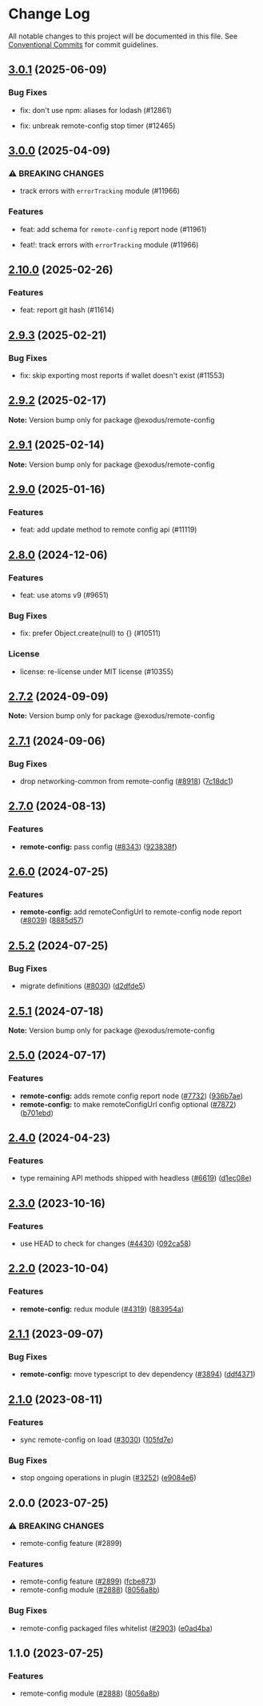 # Change Log

All notable changes to this project will be documented in this file.
See [Conventional Commits](https://conventionalcommits.org) for commit guidelines.

## [3.0.1](https://github.com/ExodusMovement/exodus-hydra/compare/@exodus/remote-config@3.0.0...@exodus/remote-config@3.0.1) (2025-06-09)

### Bug Fixes

- fix: don't use npm: aliases for lodash (#12861)

- fix: unbreak remote-config stop timer (#12465)

## [3.0.0](https://github.com/ExodusMovement/exodus-hydra/compare/@exodus/remote-config@2.10.0...@exodus/remote-config@3.0.0) (2025-04-09)

### ⚠ BREAKING CHANGES

- track errors with `errorTracking` module (#11966)

### Features

- feat: add schema for `remote-config` report node (#11961)

- feat!: track errors with `errorTracking` module (#11966)

## [2.10.0](https://github.com/ExodusMovement/exodus-hydra/compare/@exodus/remote-config@2.9.3...@exodus/remote-config@2.10.0) (2025-02-26)

### Features

- feat: report git hash (#11614)

## [2.9.3](https://github.com/ExodusMovement/exodus-hydra/compare/@exodus/remote-config@2.9.2...@exodus/remote-config@2.9.3) (2025-02-21)

### Bug Fixes

- fix: skip exporting most reports if wallet doesn't exist (#11553)

## [2.9.2](https://github.com/ExodusMovement/exodus-hydra/compare/@exodus/remote-config@2.9.1...@exodus/remote-config@2.9.2) (2025-02-17)

**Note:** Version bump only for package @exodus/remote-config

## [2.9.1](https://github.com/ExodusMovement/exodus-hydra/compare/@exodus/remote-config@2.9.0...@exodus/remote-config@2.9.1) (2025-02-14)

**Note:** Version bump only for package @exodus/remote-config

## [2.9.0](https://github.com/ExodusMovement/exodus-hydra/compare/@exodus/remote-config@2.8.0...@exodus/remote-config@2.9.0) (2025-01-16)

### Features

- feat: add update method to remote config api (#11119)

## [2.8.0](https://github.com/ExodusMovement/exodus-hydra/compare/@exodus/remote-config@2.7.2...@exodus/remote-config@2.8.0) (2024-12-06)

### Features

- feat: use atoms v9 (#9651)

### Bug Fixes

- fix: prefer Object.create(null) to {} (#10511)

### License

- license: re-license under MIT license (#10355)

## [2.7.2](https://github.com/ExodusMovement/exodus-hydra/compare/@exodus/remote-config@2.7.1...@exodus/remote-config@2.7.2) (2024-09-09)

**Note:** Version bump only for package @exodus/remote-config

## [2.7.1](https://github.com/ExodusMovement/exodus-hydra/compare/@exodus/remote-config@2.7.0...@exodus/remote-config@2.7.1) (2024-09-06)

### Bug Fixes

- drop networking-common from remote-config ([#8918](https://github.com/ExodusMovement/exodus-hydra/issues/8918)) ([7c18dc1](https://github.com/ExodusMovement/exodus-hydra/commit/7c18dc1112861470f9d2789fc61fdf1c9087908f))

## [2.7.0](https://github.com/ExodusMovement/exodus-hydra/compare/@exodus/remote-config@2.6.0...@exodus/remote-config@2.7.0) (2024-08-13)

### Features

- **remote-config:** pass config ([#8343](https://github.com/ExodusMovement/exodus-hydra/issues/8343)) ([923838f](https://github.com/ExodusMovement/exodus-hydra/commit/923838f547b8d4b92fa2103067e75bb056f9e80f))

## [2.6.0](https://github.com/ExodusMovement/exodus-hydra/compare/@exodus/remote-config@2.5.2...@exodus/remote-config@2.6.0) (2024-07-25)

### Features

- **remote-config:** add remoteConfigUrl to remote-config node report ([#8039](https://github.com/ExodusMovement/exodus-hydra/issues/8039)) ([8885d57](https://github.com/ExodusMovement/exodus-hydra/commit/8885d572d851299cf9076f9ba3846fb24eb0e9e0))

## [2.5.2](https://github.com/ExodusMovement/exodus-hydra/compare/@exodus/remote-config@2.5.1...@exodus/remote-config@2.5.2) (2024-07-25)

### Bug Fixes

- migrate definitions ([#8030](https://github.com/ExodusMovement/exodus-hydra/issues/8030)) ([d2dfde5](https://github.com/ExodusMovement/exodus-hydra/commit/d2dfde55dfa843eb52842f64b3aac3a6f9a59069))

## [2.5.1](https://github.com/ExodusMovement/exodus-hydra/compare/@exodus/remote-config@2.5.0...@exodus/remote-config@2.5.1) (2024-07-18)

**Note:** Version bump only for package @exodus/remote-config

## [2.5.0](https://github.com/ExodusMovement/exodus-hydra/compare/@exodus/remote-config@2.4.0...@exodus/remote-config@2.5.0) (2024-07-17)

### Features

- **remote-config:** adds remote config report node ([#7732](https://github.com/ExodusMovement/exodus-hydra/issues/7732)) ([936b7ae](https://github.com/ExodusMovement/exodus-hydra/commit/936b7ae5fe979636ffdd00610e6d31258cbb54eb))
- **remote-config:** to make remoteConfigUrl config optional ([#7872](https://github.com/ExodusMovement/exodus-hydra/issues/7872)) ([b701ebd](https://github.com/ExodusMovement/exodus-hydra/commit/b701ebddeaba5c8f4f3fabd86d4dc1cfbc8ca381))

## [2.4.0](https://github.com/ExodusMovement/exodus-hydra/compare/@exodus/remote-config@2.3.0...@exodus/remote-config@2.4.0) (2024-04-23)

### Features

- type remaining API methods shipped with headless ([#6619](https://github.com/ExodusMovement/exodus-hydra/issues/6619)) ([d1ec08e](https://github.com/ExodusMovement/exodus-hydra/commit/d1ec08e695f0df2c9e63b01169c746ef872fe541))

## [2.3.0](https://github.com/ExodusMovement/exodus-hydra/compare/@exodus/remote-config@2.2.0...@exodus/remote-config@2.3.0) (2023-10-16)

### Features

- use HEAD to check for changes ([#4430](https://github.com/ExodusMovement/exodus-hydra/issues/4430)) ([092ca58](https://github.com/ExodusMovement/exodus-hydra/commit/092ca58199a0b246cb643cfbb76e465670dc5857))

## [2.2.0](https://github.com/ExodusMovement/exodus-hydra/compare/@exodus/remote-config@2.1.1...@exodus/remote-config@2.2.0) (2023-10-04)

### Features

- **remote-config:** redux module ([#4319](https://github.com/ExodusMovement/exodus-hydra/issues/4319)) ([883954a](https://github.com/ExodusMovement/exodus-hydra/commit/883954ad80acd1b01183a848963c6d0181e66bb7))

## [2.1.1](https://github.com/ExodusMovement/exodus-hydra/compare/@exodus/remote-config@2.1.0...@exodus/remote-config@2.1.1) (2023-09-07)

### Bug Fixes

- **remote-config:** move typescript to dev dependency ([#3894](https://github.com/ExodusMovement/exodus-hydra/issues/3894)) ([ddf4371](https://github.com/ExodusMovement/exodus-hydra/commit/ddf43710122a44b457fd85cdcdff41b2fbfa4cfc))

## [2.1.0](https://github.com/ExodusMovement/exodus-hydra/compare/@exodus/remote-config@2.0.0...@exodus/remote-config@2.1.0) (2023-08-11)

### Features

- sync remote-config on load ([#3030](https://github.com/ExodusMovement/exodus-hydra/issues/3030)) ([105fd7e](https://github.com/ExodusMovement/exodus-hydra/commit/105fd7e6de7942df8c5da304bfbee64cab48fdd7))

### Bug Fixes

- stop ongoing operations in plugin ([#3252](https://github.com/ExodusMovement/exodus-hydra/issues/3252)) ([e9084e6](https://github.com/ExodusMovement/exodus-hydra/commit/e9084e6480bc86b521b5828a703b0919b2b7abc2))

## 2.0.0 (2023-07-25)

### ⚠ BREAKING CHANGES

- remote-config feature (#2899)

### Features

- remote-config feature ([#2899](https://github.com/ExodusMovement/exodus-hydra/issues/2899)) ([fcbe873](https://github.com/ExodusMovement/exodus-hydra/commit/fcbe87358e6258205ce969336ec4ab19e62f3270))
- remote-config module ([#2888](https://github.com/ExodusMovement/exodus-hydra/issues/2888)) ([8056a8b](https://github.com/ExodusMovement/exodus-hydra/commit/8056a8bc4f6ac05b107077a6668f2bc3f2a3824f))

### Bug Fixes

- remote-config packaged files whitelist ([#2903](https://github.com/ExodusMovement/exodus-hydra/issues/2903)) ([e0ad4ba](https://github.com/ExodusMovement/exodus-hydra/commit/e0ad4ba59dc162071a037113345a44878d084fdb))

## 1.1.0 (2023-07-25)

### Features

- remote-config module ([#2888](https://github.com/ExodusMovement/exodus-hydra/issues/2888)) ([8056a8b](https://github.com/ExodusMovement/exodus-hydra/commit/8056a8bc4f6ac05b107077a6668f2bc3f2a3824f))

